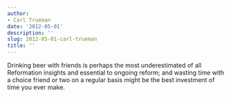 ```yaml
---
author:
- Carl Trueman
date: '2012-05-01'
description: ''
slug: 2012-05-01-carl-trueman
title: ''
---
```

Drinking beer with friends is perhaps the most underestimated of all Reformation insights and essential to ongoing reform; and wasting time with a choice friend or two on a regular basis might be the best investment of time you ever make.



